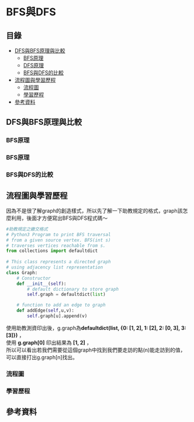 # BFS與DFS
## 目錄
* [DFS與BFS原理與比較](#DFS與BFS原理與比較)
  * [BFS原理](#BFS原理)
  * [DFS原理](#DFS原理)
  * [BFS與DFS的比較](#BFS與DFS的比較)
* [流程圖與學習歷程](#流程圖與學習歷程)
  * [流程圖](#流程圖)
  * [學習歷程](#學習歷程)
* [參考資料](#參考資料)

## DFS與BFS原理與比較

### BFS原理

### BFS原理

### BFS與DFS的比較

## 流程圖與學習歷程
因為不是很了解graph的創造樣式，所以先了解一下助教規定的格式，graph該怎麼利用，後面才方便寫出BFS與DFS程式碼～
```python
#助教規定之繳交格式
# Python3 Program to print BFS traversal 
# from a given source vertex. BFS(int s) 
# traverses vertices reachable from s. 
from collections import defaultdict 
  
# This class represents a directed graph 
# using adjacency list representation 
class Graph:
    # Constructor 
    def __init__(self): 
        # default dictionary to store graph 
        self.graph = defaultdict(list) 

    # function to add an edge to graph 
    def addEdge(self,u,v): 
        self.graph[u].append(v) 
```
使用助教測資印出後，g.graph為**defaultdict(list, {0: [1, 2], 1: [2], 2: [0, 3], 3: [3]})** ，  
使用 **g.graph[0]** 印出結果為 **[1, 2]** ，  
所以可以看出若我們需要從這個graph中找到我們要走訪的點(n)能走訪到的值，  
可以直接打出g.graph[n]找出。

### 流程圖

### 學習歷程

## 參考資料
